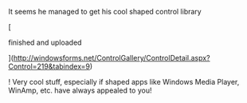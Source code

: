 It seems he managed to get his cool shaped control library

[

finished and uploaded

](http://windowsforms.net/ControlGallery/ControlDetail.aspx?Control=219&tabindex=9)

! Very cool stuff, especially if shaped apps like Windows Media Player, WinAmp, etc. have always appealed to you!